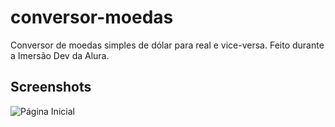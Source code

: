 # conversor-moedas
Conversor de moedas simples de dólar para real e vice-versa. Feito durante a Imersão Dev da Alura.

## Screenshots

![Página Inicial](https://i.imgur.com/3Wbug76.png "Página Inicial")
